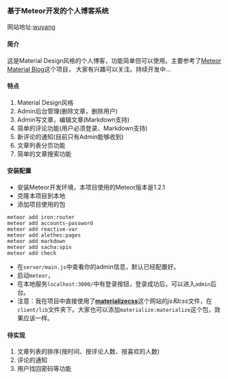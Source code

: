 ### 基于Meteor开发的个人博客系统

网站地址:[wuyang][1]

#### 简介

这是Material Design风格的个人博客，功能简单但可以使用。主要参考了[Meteor Material Blog][2]这个项目，
大家有兴趣可以关注。持续开发中...

#### 特点

1. Material Design风格
2. Admin后台管理(删除文章，删除用户)
3. Admin写文章，编辑文章(Markdown支持)
4. 简单的评论功能(用户必须登录、Markdown支持)
5. 新评论的通知(目前只有Admin能够收到)
6. 文章列表分页功能
7. 简单的文章搜索功能

#### 安装配置

* 安装Meteor开发环境，本项目使用的Meteor版本是1.2.1
* 克隆本项目到本地
* 添加项目使用的包
```
meteor add iron:router
meteor add accounts-password
meteor add reactive-var
meteor add alethes:pages 
meteor add markdown 
meteor add sacha:spin
meteor add check 
```
* 在`server/main.js`中查看你的admin信息，默认已经配置好。
* 启动`meteor`，
*  在本地服务`localhost:3000/`中有登录按钮，登录成功后，可以进入`admin`后台。
* 注意：我在项目中直接使用了[**materializecss**][3]这个网站的*js和css*文件，在`client/lib`文件夹下。大家也可以添加`materialize:materialize`这个包，效果应该一样。

#### 待实现

1. 文章列表的排序(按时间、按评论人数、按喜欢的人数)
2. 评论的通知
3. 用户找回密码等功能

[1]: http://wangjuntao.com
[2]: https://github.com/tonyarash/meteor-material-blog
[3]: http://materializecss.com